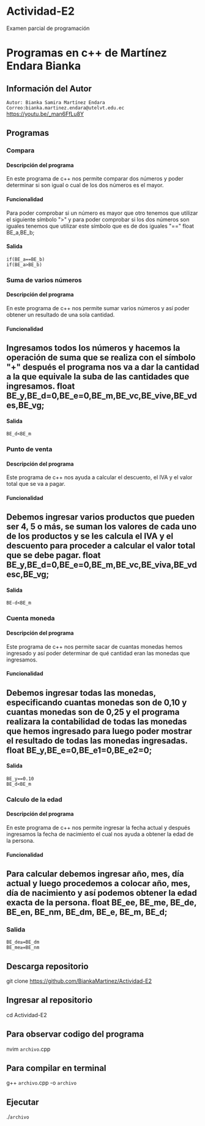 # Actividad-E2
Examen parcial de programación 
# Programas en c++ de Martínez Endara Bianka
## Información del Autor
`Autor: Bianka Samira Martínez Endara`
`Correo:bianka.martinez.endara@utelvt.edu.ec`
https://youtu.be/_man6FfLu8Y

## Programas
### Compara
#### Descripción del programa
En este programa de c++ nos permite comparar dos números y poder determinar si son igual o cual de los dos números es el mayor.
#### Funcionalidad 
Para poder comprobar si un número es mayor que otro tenemos que utilizar el siguiente símbolo ">"
y para poder comprobar si los dos números son iguales tenemos que utilizar este símbolo que es de dos iguales "=="
float BE_a,BE_b;

#### Salida
```
if(BE_a==BE_b) 
if(BE_a>BE_b) 
```

### Suma de varios números
#### Descripción del programa
En este programa de c++ nos permite sumar varios números y así poder obtener un resultado de una sola cantidad.
#### Funcionalidad 
Ingresamos todos los números y hacemos la operación de suma que se realiza con el símbolo "+" después el programa nos va a dar la cantidad a la que equivale la suba de las cantidades que ingresamos.
float BE_y,BE_d=0,BE_e=0,BE_m,BE_vc,BE_vive,BE_vdes,BE_vg;
---
#### Salida
```
BE_d<BE_m
```

### Punto de venta
#### Descripción del programa
Este programa de c++ nos ayuda a calcular el descuento, el IVA y el valor total que se va a pagar. 
#### Funcionalidad 
Debemos ingresar varios productos que pueden ser 4, 5 o más, se suman los valores de cada uno de los productos y se les calcula el IVA y el descuento para proceder a calcular el valor total que se debe pagar.
float BE_y,BE_d=0,BE_e=0,BE_m,BE_vc,BE_viva,BE_vdesc,BE_vg;
---
#### Salida
```
BE-d<BE_m
```

### Cuenta moneda
#### Descripción del programa
Este programa de c++ nos permite sacar de cuantas monedas hemos ingresado y así poder determinar de qué cantidad eran las monedas que ingresamos.
#### Funcionalidad 
Debemos ingresar todas las monedas, especificando cuantas monedas son de 0,10 y cuantas monedas son de 0,25 y el programa realizara la contabilidad de todas las monedas que hemos ingresado para luego poder mostrar el resultado de todas las monedas ingresadas.
float BE_y,BE_e=0,BE_e1=0,BE_e2=0;
---
#### Salida
```
BE_y==0.10
BE_d<BE_m
```

### Calculo de la edad
#### Descripción del programa
En este programa de c++ nos permite ingresar la fecha actual y después ingresamos la fecha de nacimiento el cual nos ayuda a obtener la edad de la persona.
#### Funcionalidad 
Para calcular debemos ingresar año, mes, día actual y luego procedemos a colocar año, mes, día de nacimiento y así podemos obtener la edad exacta de la persona.
float  BE_ee, BE_me, BE_de, BE_en, BE_nm, BE_dm, BE_e, BE_m, BE_d;
---
### Salida
```
BE_de≥=BE_dm
BE_me≥=BE_nm
```
## Descarga repositorio
git clone https://github.com/BiankaMartinez/Actividad-E2
## Ingresar al repositorio
cd Actividad-E2
## Para observar codigo del programa
nvim `archivo`.cpp
## Para compilar en terminal
g++ `archivo`.cpp -o `archivo`
## Ejecutar
./`archivo`
